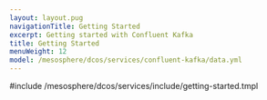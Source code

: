 ```yaml
---
layout: layout.pug
navigationTitle: Getting Started 
excerpt: Getting started with Confluent Kafka
title: Getting Started
menuWeight: 12
model: /mesosphere/dcos/services/confluent-kafka/data.yml
---
```


#include /mesosphere/dcos/services/include/getting-started.tmpl
